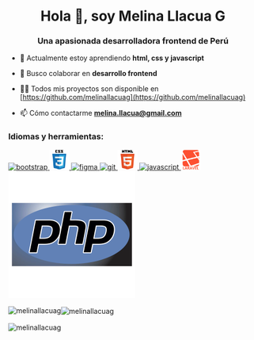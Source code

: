 <h1 align="center">Hola 👋, soy Melina Llacua G</h1>
<h3 align="center">Una apasionada desarrolladora frontend de Perú</h3>



- 🌱 Actualmente estoy aprendiendo **html, css y javascript**

- 👯 Busco colaborar en **desarrollo frontend**

- 👨‍💻 Todos mis proyectos son disponible en [https://github.com/melinallacuag](https://github.com/melinallacuag)

- 📫 Cómo contactarme **melina.llacua@gmail.com**



<h3 align="left">Idiomas y herramientas:</h3>
<p align="left"> <a href="https://getbootstrap.com" target="_blank" rel="noreferrer"> <img src="https://raw.githubusercontent.com/devicons/devicon /master/icons/bootstrap/bootstrap-plain-wordmark.svg" alt="bootstrap" width="40" height="40"/> </a> <a href="https://www.w3schools.com /css/" target="_blank" rel="noreferrer"> <img src="https://raw.githubusercontent.com/devicons/devicon/master/icons/css3/css3-original-wordmark.svg" alt= "css3" width="40" height="40"/> </a> <a href="https://www.figma.com/" target="_blank" rel="noreferrer"> <img src="https://www.vectorlogo.zone/logos/figma/figma-icon.svg" alt="figma" width="40" height="40"/> </a> <a href=" https://git-scm.com/" target="_blank" rel="noreferrer"> <img src="https://www.vectorlogo.zone/logos/git-scm/git-scm-icon.svg " alt="git" ancho="40" altura="40"/> </a> <a href="https://www.w3.org/html/" target="_blank" rel="noreferrer" > <img src="https://raw.githubusercontent.com/devicons/devicon/master/icons/html5/html5-original-wordmark.svg" alt="html5" width="40" height="40"/ > </a> <a href="https://desarrollador.mozilla.org/en-US/docs/Web/JavaScript" target="_blank" rel="noreferrer"> <img src="https://raw.githubusercontent.com/devicons/devicon/master/icons/javascript/ javascript-original.svg" alt="javascript" width="40" height="40"/> </a> <a href="https://laravel.com/" target="_blank" rel="noreferrer "> <img src="https://raw.githubusercontent.com/devicons/devicon/master/icons/laravel/laravel-plain-wordmark.svg" alt="laravel" width="40" height="40" /> </a> <a href="https://www.php.net" target="_blank" rel="noreferrer"> <img src="https://raw.githubusercontent.com/devicons/devicon/master/icons/php/php-original.svg" alt="php" ancho="40" altura="40"/> </a> </p>

<p><img align="left" src="https://github-readme-stats.vercel.app/api/top-langs?username=melinallacuag&show_icons=true&locale=en&layout=compact" alt="melinallacuag" /> </p>

<p> <img align="center" src="https://github-readme-stats.vercel.app/api?username=melinallacuag&show_icons=true&locale=es" alt="melinallacuag" /> </p>

<p><img align="center" src="https://github-readme-streak-stats.herokuapp.com/?user=melinallacuag&" alt="melinallacuag" /></p>

